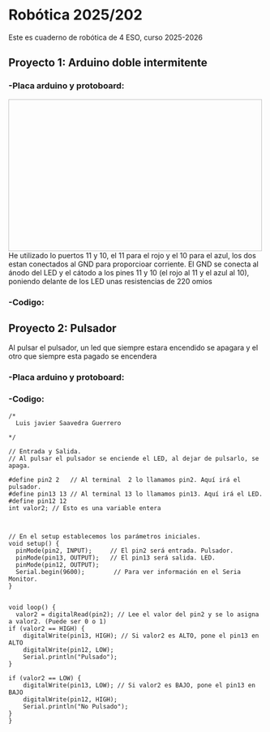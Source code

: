 # Robótica 2025/202
Este es cuaderno de robótica de 4 ESO, curso 2025-2026


## Proyecto 1: Arduino doble intermitente

### -Placa arduino y protoboard:

<img scr="imagenes/pasos.preios.arduino1.png" width="500" height="300" />
He utilizado lo puertos 11 y 10, el 11 para el rojo y el 10 para el azul, los dos estan conectados al GND para proporcioar corriente. El GND se conecta al ánodo del LED y el cátodo a los pines 11 y 10 (el rojo al 11 y el azul al 10), poniendo delante de los LED unas resistencias de 220 omios

### -Codigo:



## Proyecto 2: Pulsador

Al pulsar el pulsador, un led que siempre estara encendido se apagara y el otro que siempre esta pagado se encendera

### -Placa arduino y protoboard:



### -Codigo:


```
/*
  Luis javier Saavedra Guerrero
  
*/

// Entrada y Salida.
// Al pulsar el pulsador se enciende el LED, al dejar de pulsarlo, se apaga.

#define pin2 2   // Al terminal  2 lo llamamos pin2. Aquí irá el pulsador.
#define pin13 13 // Al terminal 13 lo llamamos pin13. Aquí irá el LED.
#define pin12 12
int valor2; // Esto es una variable entera



// En el setup establecemos los parámetros iniciales.
void setup() {
  pinMode(pin2, INPUT);     // El pin2 será entrada. Pulsador.
  pinMode(pin13, OUTPUT);   // El pin13 será salida. LED.
  pinMode(pin12, OUTPUT);
  Serial.begin(9600);        // Para ver información en el Seria Monitor.
}


void loop() {
  valor2 = digitalRead(pin2); // Lee el valor del pin2 y se lo asigna a valor2. (Puede ser 0 o 1)
if (valor2 == HIGH) { 
    digitalWrite(pin13, HIGH); // Si valor2 es ALTO, pone el pin13 en ALTO
    digitalWrite(pin12, LOW);
    Serial.println("Pulsado");
} 

if (valor2 == LOW) { 
    digitalWrite(pin13, LOW); // Si valor2 es BAJO, pone el pin13 en BAJO
    digitalWrite(pin12, HIGH);
    Serial.println("No Pulsado");
} 
}

```
